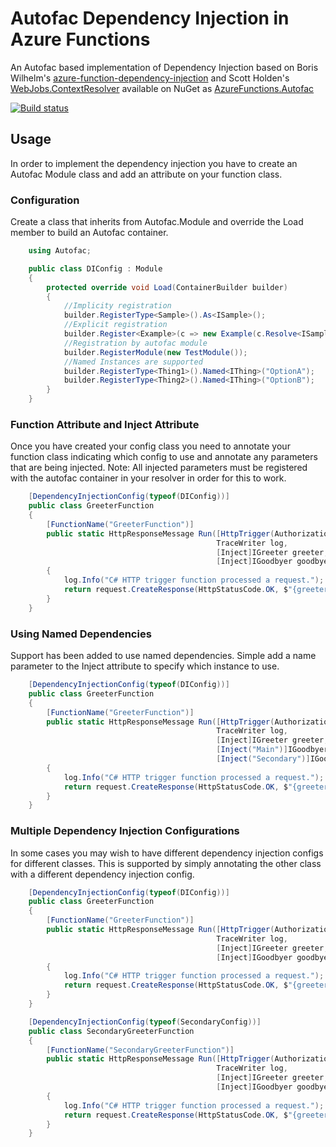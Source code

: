 # Autofac Dependency Injection in Azure Functions
An Autofac based implementation of Dependency Injection based on Boris Wilhelm's [azure-function-dependency-injection](https://github.com/BorisWilhelms/azure-function-dependency-injection) and Scott Holden's [WebJobs.ContextResolver](https://github.com/ScottHolden/WebJobs.ContextResolver) available on NuGet as [AzureFunctions.Autofac](https://www.nuget.org/packages/AzureFunctions.Autofac)

[![Build status](https://ci.appveyor.com/api/projects/status/d6k6g4gbhulqneef?svg=true)](https://ci.appveyor.com/project/vandersmissenc/azure-function-autofac-dependency-injection)


## Usage
In order to implement the dependency injection you have to create an Autofac Module class and add an attribute on your function class.

### Configuration
Create a class that inherits from Autofac.Module and override the Load member to build an Autofac container.
```c#
    using Autofac;

    public class DIConfig : Module
    {
        protected override void Load(ContainerBuilder builder)
        {
            //Implicity registration
            builder.RegisterType<Sample>().As<ISample>();
            //Explicit registration
            builder.Register<Example>(c => new Example(c.Resolve<ISample>())).As<IExample>();
            //Registration by autofac module
            builder.RegisterModule(new TestModule());
            //Named Instances are supported
            builder.RegisterType<Thing1>().Named<IThing>("OptionA");
            builder.RegisterType<Thing2>().Named<IThing>("OptionB");
        }
    }
```
### Function Attribute and Inject Attribute
Once you have created your config class you need to annotate your function class indicating which config to use and annotate any parameters that are being injected. Note: All injected parameters must be registered with the autofac container in your resolver in order for this to work.
```c#
    [DependencyInjectionConfig(typeof(DIConfig))]
    public class GreeterFunction
    {
        [FunctionName("GreeterFunction")]
        public static HttpResponseMessage Run([HttpTrigger(AuthorizationLevel.Function, "get", Route = null)]HttpRequestMessage request, 
                                              TraceWriter log, 
                                              [Inject]IGreeter greeter, 
                                              [Inject]IGoodbyer goodbye)
        {
            log.Info("C# HTTP trigger function processed a request.");
            return request.CreateResponse(HttpStatusCode.OK, $"{greeter.Greet()} {goodbye.Goodbye()}");
        }
    }
```
### Using Named Dependencies
Support has been added to use named dependencies. Simple add a name parameter to the Inject attribute to specify which instance to use.
```c#
    [DependencyInjectionConfig(typeof(DIConfig))]
    public class GreeterFunction
    {
        [FunctionName("GreeterFunction")]
        public static HttpResponseMessage Run([HttpTrigger(AuthorizationLevel.Function, "get", Route = null)]HttpRequestMessage request, 
                                              TraceWriter log, 
                                              [Inject]IGreeter greeter, 
                                              [Inject("Main")]IGoodbyer goodbye, 
                                              [Inject("Secondary")]IGoodbyer alternateGoodbye)
        {
            log.Info("C# HTTP trigger function processed a request.");
            return request.CreateResponse(HttpStatusCode.OK, $"{greeter.Greet()} {goodbye.Goodbye()} or {alternateGoodbye.Goodbye()}");
        }
    }
```
### Multiple Dependency Injection Configurations
In some cases you may wish to have different dependency injection configs for different classes. This is supported by simply annotating the other class with a different dependency injection config.
```c#
    [DependencyInjectionConfig(typeof(DIConfig))]
    public class GreeterFunction
    {
        [FunctionName("GreeterFunction")]
        public static HttpResponseMessage Run([HttpTrigger(AuthorizationLevel.Function, "get", Route = null)]HttpRequestMessage request, 
                                              TraceWriter log, 
                                              [Inject]IGreeter greeter, 
                                              [Inject]IGoodbyer goodbye)
        {
            log.Info("C# HTTP trigger function processed a request.");
            return request.CreateResponse(HttpStatusCode.OK, $"{greeter.Greet()} {goodbye.Goodbye()}");
        }
    }

    [DependencyInjectionConfig(typeof(SecondaryConfig))]
    public class SecondaryGreeterFunction
    {
        [FunctionName("SecondaryGreeterFunction")]
        public static HttpResponseMessage Run([HttpTrigger(AuthorizationLevel.Function, "get", Route = null)]HttpRequestMessage request, 
                                              TraceWriter log, 
                                              [Inject]IGreeter greeter, 
                                              [Inject]IGoodbyer goodbye)
        {
            log.Info("C# HTTP trigger function processed a request.");
            return request.CreateResponse(HttpStatusCode.OK, $"{greeter.Greet()} {goodbye.Goodbye()}");
        }
    }
```